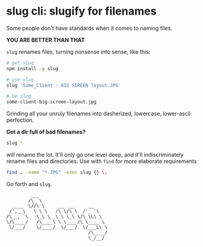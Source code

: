 
# slug cli: slugify for filenames

Some people don't have standards when it comes to naming files.

**YOU ARE BETTER THAN THAT**

`slug` renames files, turning nonsense into sense, like this:

```sh
# get slug
npm install -g slug

# use slug
slug 'Some_Client : BIG SCREEN layout.JPG'

# be slug
some-client-big-screen-layout.jpg
```

Grinding all your unruly filenames into dasherized, lowercase, lower-ascii perfection.

**Got a dir full of bad filenames?**

```sh
slug *
```

will rename the lot. It'll only go one level deep, and it'll indiscriminately rename files and directories. Use with `find` for more elaborate requirements

```sh
find . -name "*.JPG" -exec slug {} \;
```

Go forth and `slug`.

```
         ___
        /\_ \
  ____  \//\ \     __  __     __
 /',__\   \ \ \   /\ \/\ \  /'_ `\
/\__, `\   \_\ \_ \ \ \_\ \/\ \L\ \  
\/\____/   /\____\ \ \____/\ \____ \
 \/___/    \/____/  \/___/  \/___L\ \
                              /\____/
                              \_/__/
```
